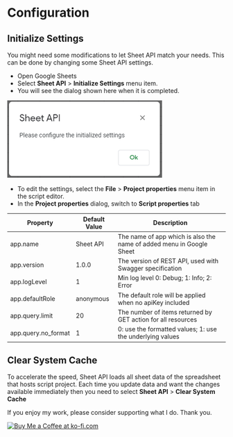 # Configuration

## Initialize Settings

You might need some modifications to let Sheet API match your needs. This can be done by changing some Sheet API settings. 

- Open Google Sheets
- Select **Sheet API** > **Initialize Settings** menu item.
- You will see the dialog shown here when it is completed.

![Authorization](./images/intialized-settings.png)

- To edit the settings, select the **File** > **Project properties** menu item in the script editor.
- In the **Project properties** dialog, switch to **Script properties** tab


| Property           | Default Value  | Description                                                          |
| -------------------|----------------| ---------------------------------------------------------------------|
| app.name           | Sheet API      | The name of app which is also the name of added menu in Google Sheet |
| app.version        | 1.0.0          | The version of REST API, used with Swagger specification             |
| app.logLevel       | 1              | Min log level 0: Debug; 1: Info; 2: Error                            |
| app.defaultRole    | anonymous      | The default role will be applied when no apiKey included             |
| app.query.limit    | 20             | The number of items returned by GET action for all resources         |
| app.query.no_format| 1              | 0: use the formatted values; 1: use the underlying values            |

## Clear System Cache

To accelerate the speed, Sheet API loads all sheet data of the spreadsheet that hosts script project. Each time you update data and want the changes available immediately then you need to select **Sheet API** > **Clear System Cache**

If you enjoy my work, please consider supporting what I do. Thank you.

<a href='https://ko-fi.com/siquylee' target='_blank'><img height='36' style='border:0px;height:36px;' src='https://az743702.vo.msecnd.net/cdn/kofi2.png?v=0' border='0' alt='Buy Me a Coffee at ko-fi.com' /></a>